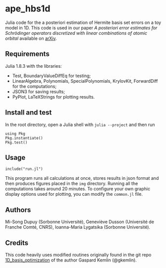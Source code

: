 # ape_hbs1d

Julia code for the a posteriori estimation of Hermite basis set errors on a toy model in 1D. This code is used in our paper _A posteriori error estimates for Schrödinger operators discretized with linear combinations of atomic orbital_ available on [arXiv](pending).

## Requirements

Julia 1.8.3 with the libraries:
- Test, BoundaryValueDiffEq for testing;
- LinearAlgebra, Polynomials, SpecialPolynomials, KrylovKit, ForwardDiff for the computations;
- JSON3 for saving results;
- PyPlot, LaTeXStrings for plotting results.

## Install and test

In the root directory, open a Julia shell with `julia --project` and then run
```
using Pkg
Pkg.instantiate()
Pkg.test()
```

## Usage

```
include("run.jl")
```

This program runs all calculations at once, stores results in json format and then produces figures placed in the `img` directory. Running all the computations takes around 20 minutes. To configure your own graphic display options used for plotting, you can modify the `common.jl` file.

## Authors

Mi-Song Dupuy (Sorbonne Université), Geneviève Dusson (Université de Franche Comté, CNRS), Ioanna-Maria Lygatsika (Sorbonne Université).

## Credits

This code heavily uses modified routines originally found in the git repo [1D_basis_optimization](https://github.com/gkemlin/1D_basis_optimization.git) of the author Gaspard Kemlin (@gkemlin).


